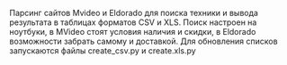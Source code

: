 Парсинг сайтов Mvideo и Eldorado для поиска техники и вывода результата в таблицах форматов CSV и XLS.
Поиск настроен на ноутбуки, в MVideo стоят условия наличия и скидки, в Eldorado возможности забрать самому и доставкой.
Для обновления списков запускаются файлы create_csv.py и create.xls.py